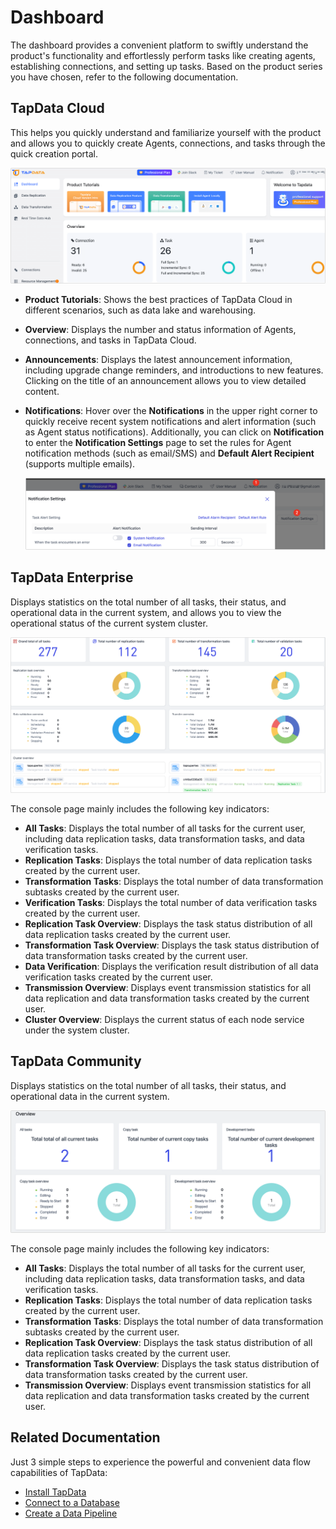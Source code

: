 # Dashboard


The dashboard provides a convenient platform to swiftly understand the product's functionality and effortlessly perform tasks like creating agents, establishing connections, and setting up tasks. Based on the product series you have chosen, refer to the following documentation.


## TapData Cloud

This helps you quickly understand and familiarize yourself with the product and allows you to quickly create Agents, connections, and tasks through the quick creation portal.

![TapData Cloud Dashboard](../images/workshop.png)

* **Product Tutorials**: Shows the best practices of TapData Cloud in different scenarios, such as data lake and warehousing.

* **Overview**: Displays the number and status information of Agents, connections, and tasks in TapData Cloud.

* **Announcements**: Displays the latest announcement information, including upgrade change reminders, and introductions to new features. Clicking on the title of an announcement allows you to view detailed content.

* **Notifications**: Hover over the **Notifications** in the upper right corner to quickly receive recent system notifications and alert information (such as Agent status notifications). Additionally, you can click on **Notification** to enter the **Notification Settings** page to set the rules for Agent notification methods (such as email/SMS) and **Default Alert Recipient** (supports multiple emails).

  ![System Notifications](../images/system_notice.png)



## TapData Enterprise

Displays statistics on the total number of all tasks, their status, and operational data in the current system, and allows you to view the operational status of the current system cluster.

![TapData Enterprise Dashboard](../images/workshop_enterprise.png)

The console page mainly includes the following key indicators:

- **All Tasks**: Displays the total number of all tasks for the current user, including data replication tasks, data transformation tasks, and data verification tasks.
- **Replication Tasks**: Displays the total number of data replication tasks created by the current user.
- **Transformation Tasks**: Displays the total number of data transformation subtasks created by the current user.
- **Verification Tasks**: Displays the total number of data verification tasks created by the current user.
- **Replication Task Overview**: Displays the task status distribution of all data replication tasks created by the current user.
- **Transformation Task Overview**: Displays the task status distribution of data transformation tasks created by the current user.
- **Data Verification**: Displays the verification result distribution of all data verification tasks created by the current user.
- **Transmission Overview**: Displays event transmission statistics for all data replication and data transformation tasks created by the current user.
- **Cluster Overview**: Displays the current status of each node service under the system cluster.

## TapData Community

Displays statistics on the total number of all tasks, their status, and operational data in the current system.

![TapData Community Dashboard](../images/dashboard_community.png)

The console page mainly includes the following key indicators:

- **All Tasks**: Displays the total number of all tasks for the current user, including data replication tasks, data transformation tasks, and data verification tasks.
- **Replication Tasks**: Displays the total number of data replication tasks created by the current user.
- **Transformation Tasks**: Displays the total number of data transformation subtasks created by the current user.
- **Replication Task Overview**: Displays the task status distribution of all data replication tasks created by the current user.
- **Transformation Task Overview**: Displays the task status distribution of data transformation tasks created by the current user.
- **Transmission Overview**: Displays event transmission statistics for all data replication and data transformation tasks created by the current user.



## Related Documentation

Just 3 simple steps to experience the powerful and convenient data flow capabilities of TapData:

* [Install TapData](../getting-started/install-and-setup/README.md)
* [Connect to a Database](../getting-started/connect-data-source.md)
* [Create a Data Pipeline](../_backup-files/create-task.md)

